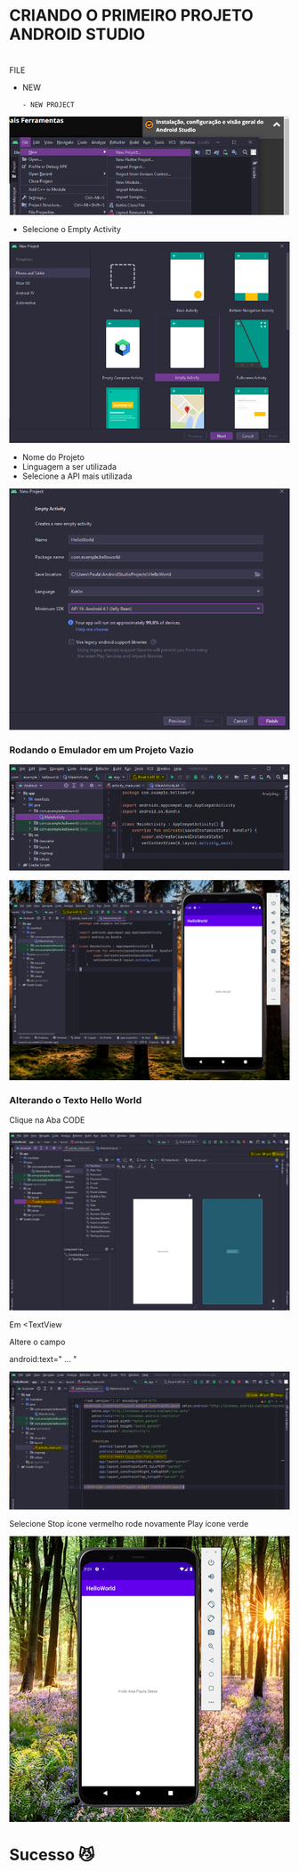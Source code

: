 # CRIANDO O PRIMEIRO PROJETO ANDROID STUDIO

# 

FILE

- NEW

      - NEW PROJECT

![Untitled](CRIANDO%20O%20PRIMEIRO%20PROJETO%20ANDROID%20STUDIO%20171f59a051b84326a7c0fab095e8b7a9/Untitled.png)

- Selecione o Empty Activity

![Untitled](CRIANDO%20O%20PRIMEIRO%20PROJETO%20ANDROID%20STUDIO%20171f59a051b84326a7c0fab095e8b7a9/Untitled%201.png)

- Nome do Projeto
- Linguagem a ser utilizada
- Selecione a API mais utilizada

![Untitled](CRIANDO%20O%20PRIMEIRO%20PROJETO%20ANDROID%20STUDIO%20171f59a051b84326a7c0fab095e8b7a9/Untitled%202.png)

### Rodando o Emulador em um Projeto Vazio

![Untitled](CRIANDO%20O%20PRIMEIRO%20PROJETO%20ANDROID%20STUDIO%20171f59a051b84326a7c0fab095e8b7a9/Untitled%203.png)

![Untitled](CRIANDO%20O%20PRIMEIRO%20PROJETO%20ANDROID%20STUDIO%20171f59a051b84326a7c0fab095e8b7a9/Untitled%204.png)

### Alterando o Texto Hello World

Clique na Aba CODE

![Untitled](CRIANDO%20O%20PRIMEIRO%20PROJETO%20ANDROID%20STUDIO%20171f59a051b84326a7c0fab095e8b7a9/Untitled%205.png)

Em <TextView 

Altere o campo

android:text=" ...  "

![Untitled](CRIANDO%20O%20PRIMEIRO%20PROJETO%20ANDROID%20STUDIO%20171f59a051b84326a7c0fab095e8b7a9/Untitled%206.png)

Selecione Stop ícone vermelho rode novamente Play ícone verde 

![Untitled](CRIANDO%20O%20PRIMEIRO%20PROJETO%20ANDROID%20STUDIO%20171f59a051b84326a7c0fab095e8b7a9/Untitled%207.png)

# Sucesso 😼
